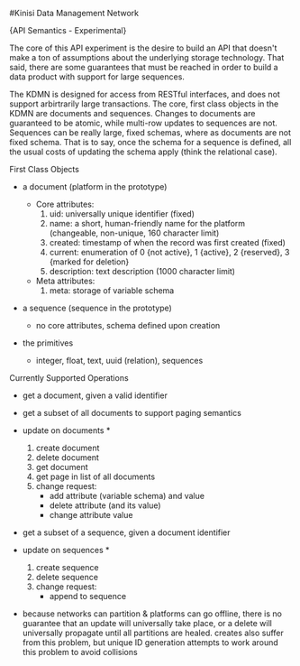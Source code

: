 

#Kinisi Data Management Network

{API Semantics - Experimental}

The core of this API experiment is the desire to build an API that doesn't make a ton of assumptions
about the underlying storage technology. That said, there are some guarantees that must be reached in 
order to build a data product with support for large sequences. 

The KDMN is designed for access from RESTful interfaces, and does not support arbirtrarily large transactions.
The core, first class objects in the KDMN are documents and sequences. Changes to documents are guaranteed
to be atomic, while multi-row updates to sequences are not. Sequences can be really large, fixed schemas, where as documents
are not fixed schema. That is to say, once the schema for a sequence is defined, all the usual costs of updating 
the schema apply (think the relational case). 

First Class Objects
- a document (platform in the prototype)
    - Core attributes:
        1. uid: universally unique identifier (fixed)
        2. name: a short, human-friendly name for the platform (changeable, non-unique, 160 character limit)
        3. created: timestamp of when the record was first created (fixed)
        3. current: enumeration of 0 {not active}, 1 {active}, 2 {reserved}, 3 {marked for deletion}
        4. description: text description (1000 character limit) 
    - Meta attributes: 
        1. meta: storage of variable schema

- a sequence (sequence in the prototype)
    - no core attributes, schema defined upon creation

- the primitives
    - integer, float, text, uuid (relation), sequences


Currently Supported Operations

- get a document, given a valid identifier
- get a subset of all documents to support paging semantics
- update on documents *
    1. create document
    2. delete document
    3. get document
    4. get page in list of all documents
    5. change request: 
        - add attribute (variable schema) and value
        - delete attribute (and its value)
        - change attribute value

- get a subset of a sequence, given a document identifier
- update on sequences *
    1. create sequence
    2. delete sequence
    3. change request:
        - append to sequence


* because networks can partition & platforms can go offline, there is no guarantee that an update will 
universally take place, or a delete will universally propagate until all partitions are healed. creates also
suffer from this problem, but unique ID generation attempts to work around this problem to avoid collisions

